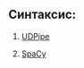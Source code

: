 ## Синтаксис:

1. [UDPipe](https://github.com/hse-ling-python/seminars/blob/master/UDPipe/Udpipe_1.ipynb)

2. [SpaCy](https://github.com/hse-ling-python/seminars/blob/master/UDPipe/spa%D0%A1y.ipynb)
